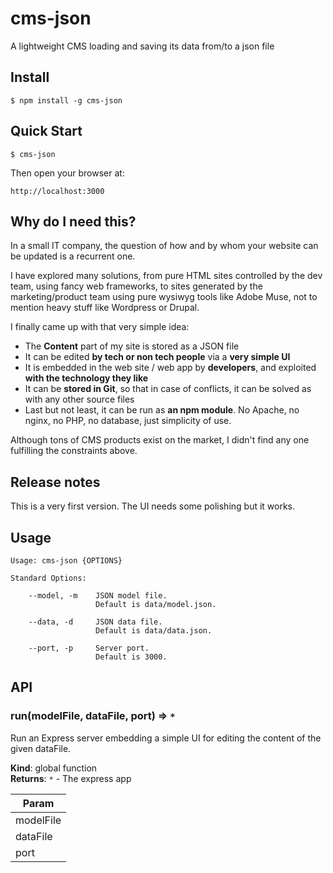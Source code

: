 # cms-json

A lightweight CMS loading and saving its data from/to a json file

## Install

    $ npm install -g cms-json

## Quick Start

    $ cms-json

Then open your browser at:

    http://localhost:3000

## Why do I need this?

In a small IT company, the question of how and by whom your website can be updated is a recurrent
one.

I have explored many solutions, from pure HTML sites controlled by the dev team, using fancy
web frameworks, to sites generated by the marketing/product team using pure wysiwyg tools like
Adobe Muse, not to mention heavy stuff like Wordpress or Drupal.

I finally came up with that very simple idea:

* The **Content** part of my site is stored as a JSON file
* It can be edited **by tech or non tech people** via a **very simple UI**
* It is embedded in the web site / web app by **developers**, and exploited **with the technology they like**
* It can be **stored in Git**, so that in case of conflicts, it can be solved as with any other source files
* Last but not least, it can be run as **an npm module**. No Apache, no nginx, no PHP, no database, just simplicity of use.

Although tons of CMS products exist on the market, I didn't find any one fulfilling the
constraints above.

## Release notes

This is a very first version. The UI needs some polishing but it works.

## Usage

```
Usage: cms-json {OPTIONS}

Standard Options:

    --model, -m    JSON model file.
                   Default is data/model.json.

    --data, -d     JSON data file.
                   Default is data/data.json.

    --port, -p     Server port.
                   Default is 3000.

```


## API

<a name="run"></a>

### run(modelFile, dataFile, port) ⇒ <code>\*</code>
Run an Express server embedding a simple UI for editing the content of the given dataFile.

**Kind**: global function  
**Returns**: <code>\*</code> - The express app  

| Param |
| --- |
| modelFile | 
| dataFile | 
| port | 

